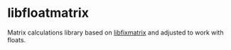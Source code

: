# libfloatmatrix
Matrix calculations library based on [libfixmatrix](https://github.com/PetteriAimonen/libfixmatrix) and adjusted to work with floats.
